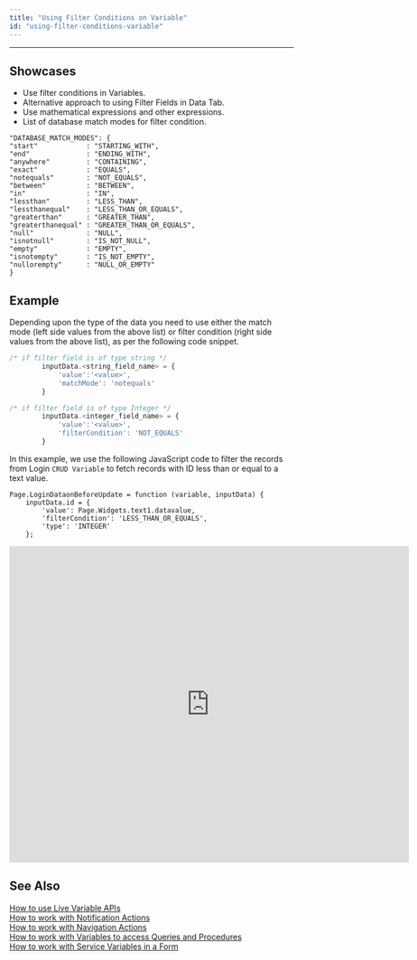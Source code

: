 ```yaml
---
title: "Using Filter Conditions on Variable"
id: "using-filter-conditions-variable"
---
```

---
## Showcases

- Use filter conditions in Variables.
- Alternative approach to using Filter Fields in Data Tab.
- Use mathematical expressions and other expressions.
- List of database match modes for filter condition. 

``` 
"DATABASE_MATCH_MODES": {
"start"            : "STARTING_WITH",
"end"              : "ENDING_WITH",
"anywhere"         : "CONTAINING",
"exact"            : "EQUALS",
"notequals"        : "NOT_EQUALS",
"between"          : "BETWEEN",
"in"               : "IN",
"lessthan"         : "LESS_THAN",
"lessthanequal"    : "LESS_THAN_OR_EQUALS",
"greaterthan"      : "GREATER_THAN",
"greaterthanequal" : "GREATER_THAN_OR_EQUALS",
"null"             : "NULL",
"isnotnull"        : "IS_NOT_NULL",
"empty"            : "EMPTY",
"isnotempty"       : "IS_NOT_EMPTY",
"nullorempty"      : "NULL_OR_EMPTY"
}
```   

## Example 

Depending upon the type of the data you need to use either the match mode (left side values from the above list) or filter condition (right side values from the above list), as per the following code snippet. 

```js
/* if filter field is of type string */
        inputData.<string_field_name> = {
            'value':'<value>',
            'matchMode': 'notequals'
        }

/* if filter field is of type Integer */
        inputData.<integer_field_name> = {
            'value':'<value>',
            'filterCondition': 'NOT_EQUALS'
        }
```
In this example, we use the following JavaScript code to filter the records from Login `CRUD Variable` to fetch records with ID less than or equal to a text value. 

```
Page.LoginDataonBeforeUpdate = function (variable, inputData) {
    inputData.id = {
        'value': Page.Widgets.text1.datavalue,
        'filterCondition': 'LESS_THAN_OR_EQUALS',
        'type': 'INTEGER'
    };
```

<iframe src="https://docs.google.com/presentation/d/e/2PACX-1vS_ShziKiIlw9f_ANdjyVWkMs4uYNY420R-x_PxlbuDWAnADbZCCbePzqYuhPB5WaUCgP9gazbsA71S/embed?start=false&amp;loop=false&amp;delayms=3000" frameborder="0" width="708" height="560" allowfullscreen="true" mozallowfullscreen="true" webkitallowfullscreen="true"></iframe>

## See Also

[How to use Live Variable APIs](/learn/how-tos/using-live-variable-apis/)  
[How to work with Notification Actions](/learn/how-tos/using-notification-actions/)  
[How to work with Navigation Actions](/learn/how-tos/using-navigation-action/)  
[How to work with Variables to access Queries and Procedures](/learn/how-tos/using-variables-queries-procedure/)  
[How to work with Service Variables in a Form](/learn/how-tos/using-service-variable-form/)  
